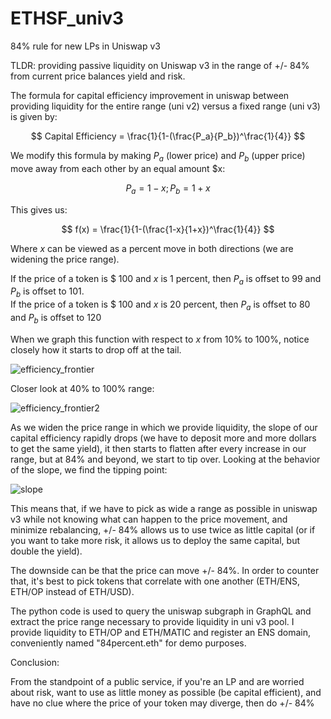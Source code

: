 # ETHSF_univ3

84% rule for new LPs in Uniswap v3

TLDR: providing passive liquidity on Uniswap v3 in the range of +/- 84% from current price balances yield and risk.

The formula for capital efficiency improvement in uniswap between providing liquidity for the entire range (uni v2) versus a fixed range (uni v3) is given by:


$$ Capital Efficiency = \frac{1}{1-(\frac{P_a}{P_b})^\frac{1}{4}} $$


We modify this formula by making $P_a$ (lower price) and $P_b$ (upper price) move away from each other by an equal amount $x:

$$ P_a = 1-x ;  P_b = 1+x$$

This gives us: 


$$ f(x) = \frac{1}{1-(\frac{1-x}{1+x})^\frac{1}{4}} $$

Where $x$ can be viewed as a percent move in both directions (we are widening the price range).

If the price of a token is <span>$</span> 100 and $x$ is $1$ percent, then $P_a$ is offset to $99$ and $P_b$ is offset to $101$.<br>
If the price of a token is <span>$</span> 100 and $x$ is $20$ percent, then $P_a$ is offset to $80$ and $P_b$ is offset to $120$

When we graph this function with respect to $x$ from 10% to 100%, notice closely how it starts to drop off at the tail.

![efficiency_frontier](https://user-images.githubusercontent.com/111250982/200159784-0fe56693-d78a-49ad-bcae-1d8e5e66e54b.jpg)

Closer look at 40% to 100% range:

![efficiency_frontier2](https://user-images.githubusercontent.com/111250982/200159841-b95a40dd-a1b1-45d6-b6ea-0df6d5b60864.jpg)


As we widen the price range in which we provide liquidity, the slope of our capital efficiency rapidly drops (we have to deposit more and more dollars to get the same yield), it then starts to flatten after every increase in our range, but at 84% and beyond, we start to tip over. Looking at the behavior of the slope, we find the tipping point:

![slope](https://user-images.githubusercontent.com/111250982/200160039-2ba03e94-d630-4c93-a821-1471627e098a.png)


This means that, if we have to pick as wide a range as possible in uniswap v3 while not knowing what can happen to the price movement, and minimize rebalancing, +/- 84% allows us to use twice as little capital (or if you want to take more risk, it allows us to deploy the same capital, but double the yield).

The downside can be that the price can move +/- 84%. In order to counter that, it's best to pick tokens that correlate with one another (ETH/ENS, ETH/OP instead of ETH/USD).

The python code is used to query the uniswap subgraph in GraphQL and extract the price range necessary to provide liquidity in uni v3 pool. I provide liquidity to ETH/OP and ETH/MATIC and register an ENS domain, conveniently named "84percent.eth" for demo purposes.

Conclusion:

From the standpoint of a public service, if you're an LP and are worried about risk, want to use as little money as possible (be capital efficient), and have no clue where the price of your token may diverge, then do +/- 84%



